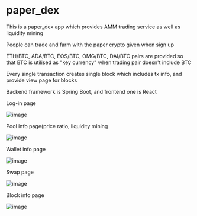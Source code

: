 # paper_dex

This is a paper_dex app which provides AMM trading service as well as liquidity mining

People can trade and farm with the paper crypto given when sign up

ETH/BTC, ADA/BTC, EOS/BTC, OMG/BTC, DAI/BTC pairs are provided so that BTC is utilised as "key currency" when trading pair doesn't include BTC

Every single transaction creates single block which includes tx info, and provide view page for blocks

Backend framework is Spring Boot, and frontend one is React


Log-in page


![image](https://user-images.githubusercontent.com/73169711/145533805-c5df04ae-5311-48d1-b036-f69878a17380.png)



Pool info page(price ratio, liquidity mining


![image](https://user-images.githubusercontent.com/73169711/145533916-28a22895-65e8-4d66-9c9f-43e7af52e3cd.png)


Wallet info page


![image](https://user-images.githubusercontent.com/73169711/145533966-d9b38140-2ecc-4a67-bfa6-c08dcbf5eee1.png)


Swap page


![image](https://user-images.githubusercontent.com/73169711/145533624-04f44b31-faa1-4b62-96f5-39cdfbd145b7.png)


Block info page


![image](https://user-images.githubusercontent.com/73169711/145533572-edbeab03-72a1-4ed1-9c27-44dbc297e420.png)


